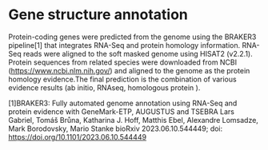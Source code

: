 # Gene structure annotation
Protein-coding genes were predicted from the genome using the BRAKER3 pipeline[1] that integrates RNA-Seq and protein homology information. RNA-Seq reads were aligned to the soft masked genome using HISAT2 (v2.2.1). Protein sequences from related species were downloaded from NCBI (https://www.ncbi.nlm.nih.gov/) and aligned to the genome as the protein homology evidence.The final prediction is the combination of various evidence results (ab initio, RNAseq, homologous protein ).

[1]BRAKER3: Fully automated genome annotation using RNA-Seq and protein evidence with GeneMark-ETP, AUGUSTUS and TSEBRA
Lars Gabriel, Tomáš Brůna, Katharina J. Hoff, Matthis Ebel, Alexandre Lomsadze, Mark Borodovsky, Mario Stanke
bioRxiv 2023.06.10.544449; doi: https://doi.org/10.1101/2023.06.10.544449
